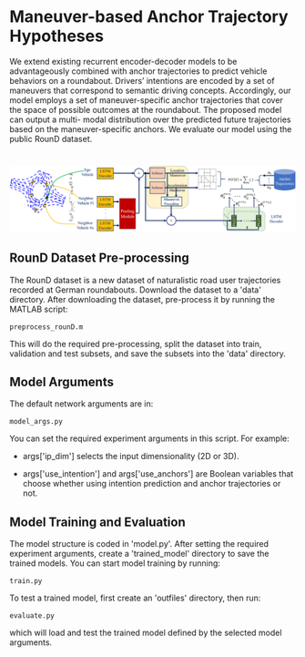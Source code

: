 # Maneuver-based Anchor Trajectory Hypotheses
We extend existing recurrent encoder-decoder models to be advantageously
combined with anchor trajectories to predict vehicle behaviors
on a roundabout. Drivers’ intentions are encoded by a set
of maneuvers that correspond to semantic driving concepts.
Accordingly, our model employs a set of maneuver-specific
anchor trajectories that cover the space of possible outcomes
at the roundabout. The proposed model can output a multi-
modal distribution over the predicted future trajectories based
on the maneuver-specific anchors. We evaluate our model using
the public RounD dataset.

#
![model image](roundabout_model_2.png "Model overview")

## RounD Dataset Pre-processing
The RounD dataset is a new dataset of naturalistic
road user trajectories recorded at German roundabouts. Download the dataset to a 'data' directory. After downloading the dataset, pre-process it by running the MATLAB script:
```
preprocess_rounD.m
```
This will do the required pre-processing, split the dataset into train, validation and test subsets, and save the subsets into the 'data' directory.

## Model Arguments
The default network arguments are in:
```
model_args.py 
```
You can set the required experiment arguments in this script. For example: 
* args['ip_dim'] selects the input dimensionality (2D or 3D).

* args['use_intention'] and args['use_anchors'] are Boolean variables that choose whether using intention prediction and anchor trajectories or not.

## Model Training and Evaluation
The model structure is coded in 'model.py'. After setting the required experiment arguments, create a 'trained_model' directory to save the trained models.
You can start model training by running:
```
train.py
```

To test a trained model, first create an 'outfiles' directory, then run:
```
evaluate.py
```
which will load and test the trained model defined by the selected model arguments. 

